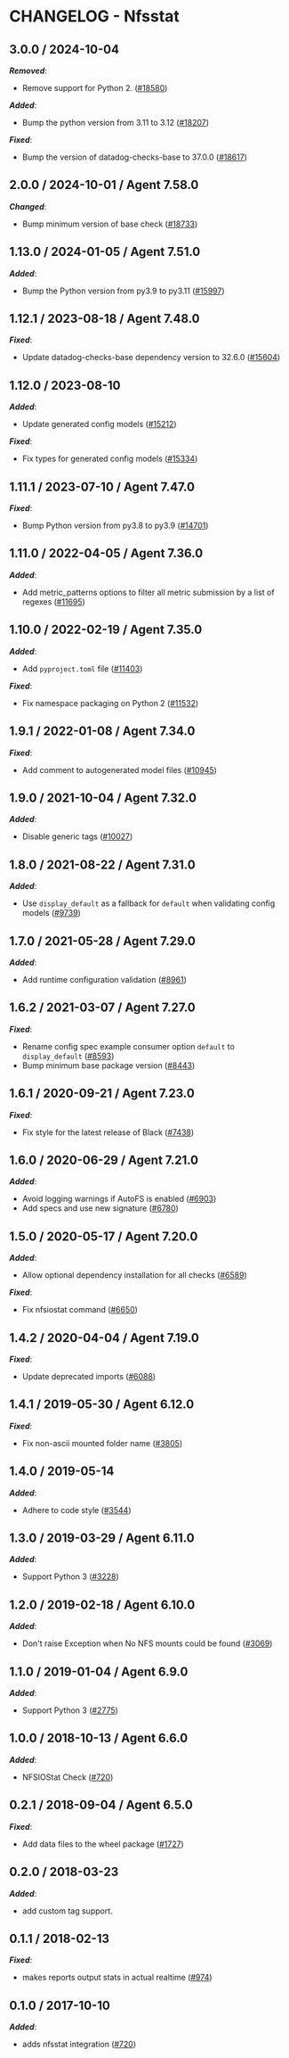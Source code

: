 # CHANGELOG - Nfsstat

<!-- towncrier release notes start -->

## 3.0.0 / 2024-10-04

***Removed***:

* Remove support for Python 2. ([#18580](https://github.com/DataDog/integrations-core/pull/18580))

***Added***:

* Bump the python version from 3.11 to 3.12 ([#18207](https://github.com/DataDog/integrations-core/pull/18207))

***Fixed***:

* Bump the version of datadog-checks-base to 37.0.0 ([#18617](https://github.com/DataDog/integrations-core/pull/18617))

## 2.0.0 / 2024-10-01 / Agent 7.58.0

***Changed***:

* Bump minimum version of base check ([#18733](https://github.com/DataDog/integrations-core/pull/18733))

## 1.13.0 / 2024-01-05 / Agent 7.51.0

***Added***:

* Bump the Python version from py3.9 to py3.11 ([#15997](https://github.com/DataDog/integrations-core/pull/15997))

## 1.12.1 / 2023-08-18 / Agent 7.48.0

***Fixed***:

* Update datadog-checks-base dependency version to 32.6.0 ([#15604](https://github.com/DataDog/integrations-core/pull/15604))

## 1.12.0 / 2023-08-10

***Added***:

* Update generated config models ([#15212](https://github.com/DataDog/integrations-core/pull/15212))

***Fixed***:

* Fix types for generated config models ([#15334](https://github.com/DataDog/integrations-core/pull/15334))

## 1.11.1 / 2023-07-10 / Agent 7.47.0

***Fixed***:

* Bump Python version from py3.8 to py3.9 ([#14701](https://github.com/DataDog/integrations-core/pull/14701))

## 1.11.0 / 2022-04-05 / Agent 7.36.0

***Added***:

* Add metric_patterns options to filter all metric submission by a list of regexes ([#11695](https://github.com/DataDog/integrations-core/pull/11695))

## 1.10.0 / 2022-02-19 / Agent 7.35.0

***Added***:

* Add `pyproject.toml` file ([#11403](https://github.com/DataDog/integrations-core/pull/11403))

***Fixed***:

* Fix namespace packaging on Python 2 ([#11532](https://github.com/DataDog/integrations-core/pull/11532))

## 1.9.1 / 2022-01-08 / Agent 7.34.0

***Fixed***:

* Add comment to autogenerated model files ([#10945](https://github.com/DataDog/integrations-core/pull/10945))

## 1.9.0 / 2021-10-04 / Agent 7.32.0

***Added***:

* Disable generic tags ([#10027](https://github.com/DataDog/integrations-core/pull/10027))

## 1.8.0 / 2021-08-22 / Agent 7.31.0

***Added***:

* Use `display_default` as a fallback for `default` when validating config models ([#9739](https://github.com/DataDog/integrations-core/pull/9739))

## 1.7.0 / 2021-05-28 / Agent 7.29.0

***Added***:

* Add runtime configuration validation ([#8961](https://github.com/DataDog/integrations-core/pull/8961))

## 1.6.2 / 2021-03-07 / Agent 7.27.0

***Fixed***:

* Rename config spec example consumer option `default` to `display_default` ([#8593](https://github.com/DataDog/integrations-core/pull/8593))
* Bump minimum base package version ([#8443](https://github.com/DataDog/integrations-core/pull/8443))

## 1.6.1 / 2020-09-21 / Agent 7.23.0

***Fixed***:

* Fix style for the latest release of Black ([#7438](https://github.com/DataDog/integrations-core/pull/7438))

## 1.6.0 / 2020-06-29 / Agent 7.21.0

***Added***:

* Avoid logging warnings if AutoFS is enabled ([#6903](https://github.com/DataDog/integrations-core/pull/6903))
* Add specs and use new signature ([#6780](https://github.com/DataDog/integrations-core/pull/6780))

## 1.5.0 / 2020-05-17 / Agent 7.20.0

***Added***:

* Allow optional dependency installation for all checks ([#6589](https://github.com/DataDog/integrations-core/pull/6589))

***Fixed***:

* Fix nfsiostat command ([#6650](https://github.com/DataDog/integrations-core/pull/6650))

## 1.4.2 / 2020-04-04 / Agent 7.19.0

***Fixed***:

* Update deprecated imports ([#6088](https://github.com/DataDog/integrations-core/pull/6088))

## 1.4.1 / 2019-05-30 / Agent 6.12.0

***Fixed***:

* Fix non-ascii mounted folder name ([#3805](https://github.com/DataDog/integrations-core/pull/3805))

## 1.4.0 / 2019-05-14

***Added***:

* Adhere to code style ([#3544](https://github.com/DataDog/integrations-core/pull/3544))

## 1.3.0 / 2019-03-29 / Agent 6.11.0

***Added***:

* Support Python 3 ([#3228](https://github.com/DataDog/integrations-core/pull/3228))

## 1.2.0 / 2019-02-18 / Agent 6.10.0

***Added***:

* Don't raise Exception when No NFS mounts could be found ([#3069](https://github.com/DataDog/integrations-core/pull/3069))

## 1.1.0 / 2019-01-04 / Agent 6.9.0

***Added***:

* Support Python 3 ([#2775](https://github.com/DataDog/integrations-core/pull/2775))

## 1.0.0 / 2018-10-13 / Agent 6.6.0

***Added***:

* NFSIOStat Check ([#720](https://github.com/DataDog/integrations-core/pull/720))

## 0.2.1 / 2018-09-04 / Agent 6.5.0

***Fixed***:

* Add data files to the wheel package ([#1727](https://github.com/DataDog/integrations-core/pull/1727))

## 0.2.0 / 2018-03-23

***Added***:

* add custom tag support.

## 0.1.1 / 2018-02-13

***Fixed***:

* makes reports output stats in actual realtime ([#974](https://github.com/DataDog/integrations-core/pull/974))

## 0.1.0 / 2017-10-10

***Added***:

* adds nfsstat integration ([#720](https://github.com/DataDog/integrations-core/issues/720))
